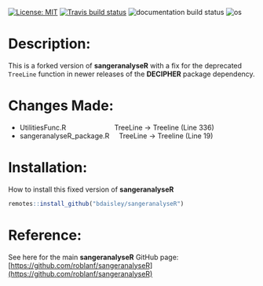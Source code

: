 <!-- badges: start -->
[![License: MIT](https://img.shields.io/badge/License-MIT-yellow.svg)](https://opensource.org/licenses/MIT) [![Travis build status](https://travis-ci.org/roblanf/sangeranalyseR.svg?branch=master)](https://travis-ci.org/roblanf/sangeranalyseR) ![documentation build status](https://readthedocs.org/projects/pip/badge/) ![os](https://img.shields.io/badge/platform-macOS_/Linux_/Windows-green.svg)
<!-- badges: end -->

# Description:
This is a forked version of **sangeranalyseR** with a fix for the deprecated <code>TreeLine</code> function in newer releases of the **DECIPHER** package dependency.

# Changes Made:
  - UtilitiesFunc.R&nbsp;&nbsp;&nbsp;&nbsp;&nbsp;&nbsp;&nbsp;&nbsp;&nbsp;&nbsp;&nbsp;&nbsp;&nbsp;&nbsp;&nbsp;&nbsp;&nbsp;&nbsp;&nbsp;&nbsp;&nbsp;&nbsp;&nbsp;&nbsp;&nbsp;TreeLine -> Treeline (Line 336)
  - sangeranalyseR_package.R	&nbsp;&nbsp;&nbsp;&nbsp;TreeLine -> Treeline (Line 19)

# Installation:
How to install this fixed version of **sangeranalyseR**
```r
remotes::install_github("bdaisley/sangeranalyseR")
```
# Reference:
See here for the main **sangeranalyseR** GitHub page: [https://github.com/roblanf/sangeranalyseR](https://github.com/roblanf/sangeranalyseR)
